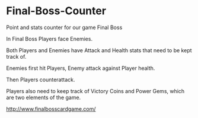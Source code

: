 # Final-Boss-Counter
Point and stats counter for our game Final Boss

In Final Boss Players face Enemies.

Both Players and Enemies have Attack and Health stats that need to be kept track of.

Enemies first hit Players, Enemy attack against Player health.

Then Players counterattack.

Players also need to keep track of Victory Coins and Power Gems, which are two elements of the game.

http://www.finalbosscardgame.com/
